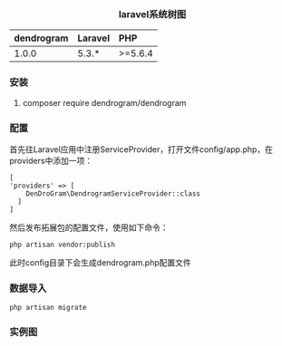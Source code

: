 <h3 align="center">laravel系统树图</h3>

<table><thead><tr><th style="text-align:left;">dendrogram</th>
<th style="text-align:left;">Laravel</th>
<th style="text-align:left;">PHP</th>
</tr></thead><tbody><tr><td style="text-align:left;">1.0.0</td>
<td style="text-align:left;">5.3.*</td>
<td style="text-align:left;">&gt;=5.6.4</td>
</tr></tbody></table>

### 安装
1. composer require dendrogram/dendrogram

### 配置
首先往Laravel应用中注册ServiceProvider，打开文件config/app.php，在providers中添加一项：

    [
    'providers' => [
        DenDroGram\DendrogramServiceProvider::class
      ]
    ]
    
然后发布拓展包的配置文件，使用如下命令：

    php artisan vendor:publish
    
此时config目录下会生成dendrogram.php配置文件   

### 数据导入
    
    php artisan migrate
    
### 实例图    
